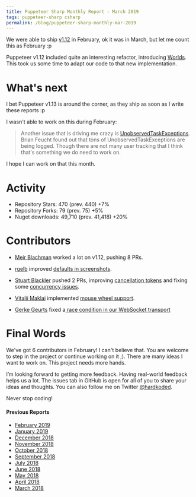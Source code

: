 ```yaml
---
title: Puppeteer Sharp Monthly Report - March 2019
tags: puppeteer-sharp csharp
permalink: /blog/puppeteer-sharp-monthly-mar-2019
---
```


We were able to ship [v1.12](https://github.com/kblok/puppeteer-sharp/releases/tag/v1.12) in February, ok it was in March, but let me count this as February :p

Puppeteer v1.12 included quite an interesting refactor, introducing [Worlds](https://chromium.googlesource.com/chromium/src.git/+/62.0.3178.1/third_party/WebKit/Source/bindings/core/v8/V8BindingDesign.md#world). This took us some time to adapt our code to that new implementation.

# What's next

I bet Puppeteer v1.13 is around the corner, as they ship as soon as I write these reports :p

I wasn't able to work on  this during February:
>Another issue that is driving me crazy is [UnobservedTaskExceptions](https://github.com/kblok/puppeteer-sharp/issues/891). Brian Feucht found out that tons of UnobservedTaskExceptions are being logged. Though there are not many user tracking that I think that's something we do need to work on.

I hope I can work on that this month.

# Activity 

* Repository Stars:  470 (prev. 440) +7%
* Repository Forks:  79 (prev. 75) +5%
* Nuget downloads:  49,710 (prev. 41,418) +20%

# Contributors

* [Meir Blachman](https://www.twitter.com/MeirBlachman) worked a lot on v1.12, pushing   8 PRs.

* [rgelb](https://github.com/rgelb) improved [defaults in screenshots](https://github.com/kblok/puppeteer-sharp/commit/9b1a597d57ff1c20d2ccb850dc1451a8a23727b4).

 * [Stuart Blackler](https://github.com/Im5tu)  pushed 2 PRs, improving [ cancellation tokens](https://github.com/kblok/puppeteer-sharp/commit/7a1de994ccd6325122020c7af95d1898b71e359d) and fixing some [concurrency issues](https://github.com/kblok/puppeteer-sharp/commit/3e082897697dcf4e97f05d4c51e1c218c7f59cb4). 

 * [Vitalii Maklai](https://github.com/HarinezumiSama) implemented [mouse wheel support](https://github.com/kblok/puppeteer-sharp/commit/db2753d0c9875b764e040a04827a67bd58c84dec).

 * [Gerke Geurts](https://github.com/ggeurts) fixed a[ race condition in our WebSocket transport](https://github.com/kblok/puppeteer-sharp/commit/69798e443c97b0fd4041db73260fff4b35a14390)

# Final Words

We've got 6 contributors in February! I can't believe that. You are welcome to step in the project or continue working on it ;). There are many ideas I want to work on. This project needs more hands.

I’m looking forward to getting more feedback. Having real-world feedback helps us a lot. The issues tab in GitHub is open for all of you to share your ideas and thoughts. You can also follow me on Twitter [@hardkoded](https://twitter.com/hardkoded).

Never stop coding!

#### Previous Reports
 * [February 2019](http://www.hardkoded.com/blog/puppeteer-sharp-monthly-feb-2019)
 * [January 2019](https://www.hardkoded.com/blog/puppeteer-sharp-monthly-jan-2019)
 * [December 2018](http://www.hardkoded.com/blog/puppeteer-sharp-monthly-dec-2018)
 * [November 2018](http://www.hardkoded.com/blog/puppeteer-sharp-monthly-nov-2018)
 * [October 2018](http://www.hardkoded.com/blog/puppeteer-sharp-monthly-oct-2018)
 * [September 2018](http://www.hardkoded.com/blog/puppeteer-sharp-monthly-sep-2018)
 * [July 2018](http://www.hardkoded.com/blog/puppeteer-sharp-monthly-jul-2018)
 * [June 2018](http://www.hardkoded.com/blog/puppeteer-sharp-monthly-jun-2018)
 * [May 2018](http://www.hardkoded.com/blogs/puppeteer-sharp-monthly-may-2018)
 * [April 2018](http://www.hardkoded.com/blogs/puppeteer-sharp-monthly-april-2018)
 * [March 2018](http://www.hardkoded.com/blogs/puppeteer-sharp-monthly-march-2018)